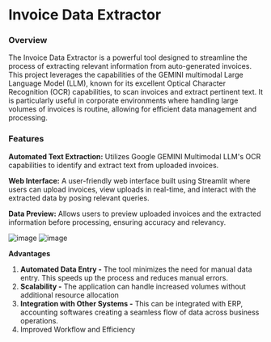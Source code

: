 # Invoice Data Extractor

### Overview
The Invoice Data Extractor is a powerful tool designed to streamline the process of extracting relevant information from auto-generated invoices. This project leverages the capabilities of the GEMINI multimodal Large Language Model (LLM), known for its excellent Optical Character Recognition (OCR) capabilities, to scan invoices and extract pertinent text. It is particularly useful in corporate environments where handling large volumes of invoices is routine, allowing for efficient data management and processing.

### Features
**Automated Text Extraction:** Utilizes Google GEMINI Multimodal LLM's OCR capabilities to identify and extract text from uploaded invoices.

**Web Interface:** A user-friendly web interface built using Streamlit where users can upload invoices, view uploads in real-time, and interact with the extracted data by posing relevant queries.

**Data Preview:** Allows users to preview uploaded invoices and the extracted information before processing, ensuring accuracy and relevancy.

![image](https://github.com/user-attachments/assets/c3836c4b-2b0d-465b-b949-d71759ed4491) ![image](https://github.com/user-attachments/assets/72c9c843-9f3d-4110-b001-360257619a82)


**Advantages**

1. **Automated Data Entry -**  The tool minimizes the need for manual data entry. This speeds up the process and reduces manual errors.
2. **Scalability -**  The application can handle increased volumes without additional resource allocation
3. **Integration with Other Systems -** This can be integrated with ERP, accounting softwares creating a seamless flow of data across business operations.
4. Improved Workflow and Efficiency 




